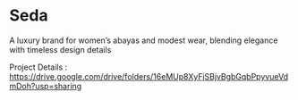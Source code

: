 # Seda
A luxury brand for women’s abayas and modest wear, blending elegance with timeless design details

Project Details : https://drive.google.com/drive/folders/16eMUp8XyFjSBjvBgbGqbPpyvueVdmDoh?usp=sharing
